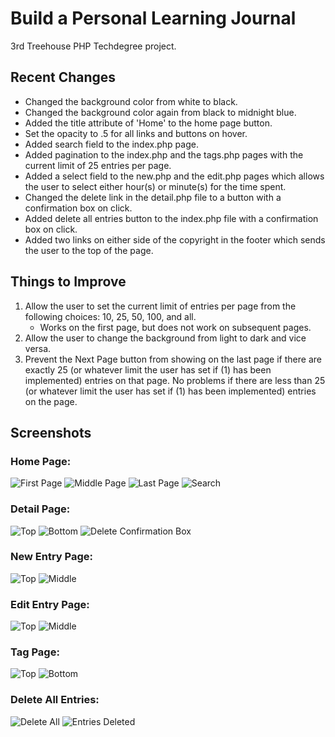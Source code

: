 # Build a Personal Learning Journal
3rd Treehouse PHP Techdegree project.

## Recent Changes
* Changed the background color from white to black.
* Changed the background color again from black to midnight blue.
* Added the title attribute of 'Home' to the home page button.
* Set the opacity to .5 for all links and buttons on hover.
* Added search field to the index.php page.
* Added pagination to the index.php and the tags.php pages with the current limit of 25 entries per page.
* Added a select field to the new.php and the edit.php pages which allows the user to select either hour(s) or minute(s) for the time spent.
* Changed the delete link in the detail.php file to a button with a confirmation box on click.
* Added delete all entries button to the index.php file with a confirmation box on click.
* Added two links on either side of the copyright in the footer which sends the user to the top of the page.

## Things to Improve
1. Allow the user to set the current limit of entries per page from the following choices: 10, 25, 50, 100, and all.
   * Works on the first page, but does not work on subsequent pages.
1. Allow the user to change the background from light to dark and vice versa.
1. Prevent the Next Page button from showing on the last page if there are exactly 25 (or whatever limit the user has set if (1) has been implemented) entries on that page. No problems if there are less than 25 (or whatever limit the user has set if (1) has been implemented) entries on the page.

## Screenshots
### Home Page:
![First Page](/img/home-p1.png)
![Middle Page](/img/home-p2.png)
![Last Page](/img/home-p3.png)
![Search](/img/search.png)

### Detail Page:
![Top](/img/detail-top.png)
![Bottom](/img/detail-bottom.png)
![Delete Confirmation Box](/img/delete-confirmation-box.png)

### New Entry Page:
![Top](/img/new-entry-top.png)
![Middle](/img/new-entry-middle.png)

### Edit Entry Page:
![Top](/img/edit-entry-top.png)
![Middle](/img/edit-entry-middle.png)

### Tag Page:
![Top](/img/tag-top.png)
![Bottom](/img/tag-bottom.png)

### Delete All Entries:
![Delete All](/img/delete-all.png)
![Entries Deleted](/img/entries-deleted.png)
